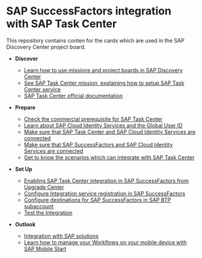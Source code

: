 # SAP SuccessFactors integration with SAP Task Center
This repository contains conten for the cards which are used in the SAP Discovery Center project board.

- **Discover**
    - [Learn how to use missions and project boards in SAP Discovery Center](learn-how-missions-and-project-boards-in-dc.md)
    - [See SAP Task Center mission, explaining how to setup SAP Task Center service](how-to-setup-sap-task-center-service.md)
    - [SAP Task Center official documentation](sap-task-center-documentation.md)

- **Prepare**
    - [Check the commercial prerequisite for SAP Task Center](check-commercial-prereq-for-sap-task-center.md)
    - [Learn about SAP Cloud Identity Services and the Global User ID](learn-about-sap-cloud-identity-services.md)
    - [Make sure that SAP Task Center and SAP Cloud Identity Services are connected](sap-task-center-and-sap-cloud-identity-services.md)
    - [Make sure that SAP SuccessFactors and SAP Cloud Identity Services are connected](sap-successfactors-and-sap-cloud-identity-services-are-connected.md)
    - [Get to know the scenarios which can integrate with SAP Task Center](scenarios-which-can-integrate-with-sap-task-center.md)

- **Set Up**
    - [Enabling SAP Task Center integration in SAP SuccessFactors from Upgrade Center](enabling-sap-task-center-integration-in-sap-successfactors-from-upgrade-center.md)
    - [Configure Integration service registration in SAP SuccessFactors ](configure-integration-service-registration-in-sap-successFactors.md)
    - [Configure destinations for SAP SuccessFactors in SAP BTP subaccount](configure-destinations-for-sap-successfactors-in-sap-btp-subaccount.md)
    - [Test the Integration](test-integration.md)

- **Outlook**
    - [Integration with SAP solutions](integration-with-sap-solutions.md)
    - [Learn how to manage your Workflows on your mobile device with SAP Mobile Start](integrate-task-center-with-mobile-start.md)



